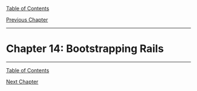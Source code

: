 [Table of Contents](_toc.md)

[Previous Chapter](ch13.md)

---

# Chapter 14: Bootstrapping Rails #


---
[Table of Contents](_toc.md)

[Next Chapter](ch15.md)
